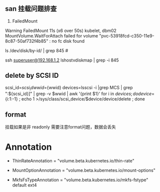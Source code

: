 ## san 挂载问题排查	
1. FailedMount

Warning  FailedMount             11s (x6 over 50s)  kubelet, dbm02           MountVolume.WaitForAttach failed for volume "pvc-53918fcd-c350-11e9-8c87-50af732f4b85" : no fc disk found


ls /dev/disk/by-id/ | grep 845 #

ssh superuser@192.168.1.2 lshostvdiskmap | grep -i 845

## delete by SCSI ID
scsi_id=${scsi_id}
wwid=${wwid}
devices=lsscsi -i |grep MCS | grep ":${scsi_id}]" | grep -v $wwid | awk '{print $1}'
for i in $devices; do device=${i:1:-1} ; echo 1 >/sys/class/scsi_device/$device/device/delete ; done


## format
挂载如果是非 readonly 需要注意format问题，数据会丢失

# Annotation

- ThinRateAnnotation    = "volume.beta.kubernetes.io/thin-rate"

- MountOptionAnnotation = "volume.beta.kubernetes.io/mount-options"
 
- MkfsFsTypeAnnotation  = "volume.beta.kubernetes.io/mkfs-fstype"  
  default ext4